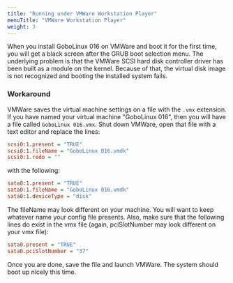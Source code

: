 ```yaml
---
title: "Running under VMWare Workstation Player"
menuTitle: "VMWare Workstation Player"
weight: 3
---
```


When you install GoboLinux 016 on VMWare and boot it for the first time, you will get a black screen after the GRUB boot selection menu. The underlying problem is that the VMWare SCSI hard disk controller driver has been built as a module on the kernel. Because of that, the virtual disk image is not recognized and booting the installed system fails.

### Workaround

VMWare saves the virtual machine settings on a file with the `.vmx` extension. If you have named your virtual machine "GoboLinux 016", then you will have a file called `GoboLinux 016.vmx`. Shut down VMWare, open that file with a text editor and replace the lines:

```ini
scsi0:1.present = "TRUE"
scsi0:1.fileName = "GoboLinux 016.vmdk"
scsi0:1.redo = ""
```

with the following:
```ini
sata0:1.present = "TRUE"
sata0:1.fileName = "GoboLinux 016.vmdk"
sata0:1.deviceType = "disk"
```

The fileName may look different on your machine. You will want to keep whatever name your config file presents.
Also, make sure that the following lines do exist in the vmx file (again, pciSlotNumber may look different on your vmx file):

```ini
sata0.present = "TRUE"
sata0.pciSlotNumber = "37"
```

Once you are done, save the file and launch VMWare. The system should boot up nicely this time.